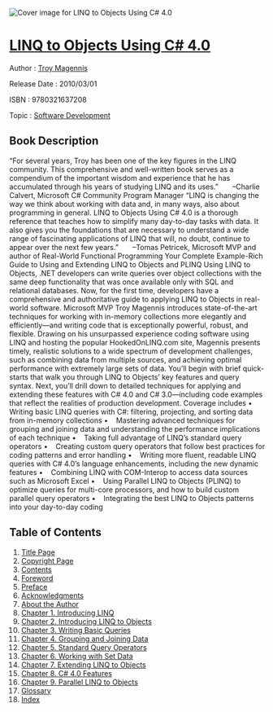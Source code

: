 ![Cover image for LINQ to Objects Using C# 4.0](https://imgdetail.ebookreading.net/cover/cover/software_development/EB9780321637208.jpg)

[LINQ to Objects Using C# 4.0](https://ebookreading.net/view/book/LINQ+to+Objects+Using+C%23+4.0-EB9780321637208_1.html "LINQ to Objects Using C# 4.0")
====================================================================================================================

Author : [Troy Magennis](https://ebookreading.net/search/author/Troy+Magennis)

Release Date : 2010/03/01

ISBN : 9780321637208

Topic : [Software Development](https://ebookreading.net/search/category/software-development)

Book Description
-----------------

“For several years, Troy has been one of the key figures in the LINQ community. This comprehensive and well-written book serves as a compendium of the important wisdom and experience that he has accumulated through his years of studying LINQ and its uses.”
      –Charlie Calvert, Microsoft C# Community Program Manager
“LINQ is changing the way we think about working with data and, in many ways, also about programming in general. LINQ to Objects Using C# 4.0 is a thorough reference that teaches how to simplify many day-to-day tasks with data. It also gives you the foundations that are necessary to understand a wide range of fascinating applications of LINQ that will, no doubt, continue to appear over the next few years.”
      –Tomas Petricek, Microsoft MVP and author of Real-World Functional Programming
Your Complete Example-Rich Guide to Using and Extending LINQ to Objects and PLINQ
Using LINQ to Objects, .NET developers can write queries over object collections with the same deep functionality that was once available only with SQL and relational databases. Now, for the first time, developers have a comprehensive and authoritative guide to applying LINQ to Objects in real-world software. Microsoft MVP Troy Magennis introduces state-of-the-art techniques for working with in-memory collections more elegantly and efficiently—and writing code that is exceptionally powerful, robust, and flexible.
Drawing on his unsurpassed experience coding software using LINQ and hosting the popular HookedOnLINQ.com site, Magennis presents timely, realistic solutions to a wide spectrum of development challenges, such as combining data from multiple sources, and achieving optimal performance with extremely large sets of data. You’ll begin with brief quick-starts that walk you through LINQ to Objects’ key features and query syntax. Next, you’ll drill down to detailed techniques for applying and extending these features with C# 4.0 and C# 3.0—including code examples that reflect the realities of production development.
Coverage includes
•    Writing basic LINQ queries with C#: filtering, projecting, and sorting data from in-memory collections
•    Mastering advanced techniques for grouping and joining data and understanding the performance implications of each technique
•    Taking full advantage of LINQ’s standard query operators
•    Creating custom query operators that follow best practices for coding patterns and error handling
•    Writing more fluent, readable LINQ queries with C# 4.0’s language enhancements, including the new dynamic features
•    Combining LINQ with COM-Interop to access data sources such as Microsoft Excel
•    Using Parallel LINQ to Objects (PLINQ) to optimize queries for multi-core processors, and how to build custom parallel query operators
•    Integrating the best LINQ to Objects patterns into your day-to-day coding
              
Table of Contents
-----------------

1. [Title Page](https://ebookreading.net/view/book/LINQ+to+Objects+Using+C%23+4.0-EB9780321637208_2.html#title)
1. [Copyright Page](https://ebookreading.net/view/book/LINQ+to+Objects+Using+C%23+4.0-EB9780321637208_2.html#copy)
1. [Contents](https://ebookreading.net/view/book/LINQ+to+Objects+Using+C%23+4.0-EB9780321637208_3.html)
1. [Foreword](https://ebookreading.net/view/book/LINQ+to+Objects+Using+C%23+4.0-EB9780321637208_4.html)
1. [Preface](https://ebookreading.net/view/book/LINQ+to+Objects+Using+C%23+4.0-EB9780321637208_5.html)
1. [Acknowledgments](https://ebookreading.net/view/book/LINQ+to+Objects+Using+C%23+4.0-EB9780321637208_6.html)
1. [About the Author](https://ebookreading.net/view/book/LINQ+to+Objects+Using+C%23+4.0-EB9780321637208_7.html)
1. [Chapter 1. Introducing LINQ](https://ebookreading.net/view/book/LINQ+to+Objects+Using+C%23+4.0-EB9780321637208_8.html)
1. [Chapter 2. Introducing LINQ to Objects](https://ebookreading.net/view/book/LINQ+to+Objects+Using+C%23+4.0-EB9780321637208_9.html)
1. [Chapter 3. Writing Basic Queries](https://ebookreading.net/view/book/LINQ+to+Objects+Using+C%23+4.0-EB9780321637208_10.html)
1. [Chapter 4. Grouping and Joining Data](https://ebookreading.net/view/book/LINQ+to+Objects+Using+C%23+4.0-EB9780321637208_11.html)
1. [Chapter 5. Standard Query Operators](https://ebookreading.net/view/book/LINQ+to+Objects+Using+C%23+4.0-EB9780321637208_12.html)
1. [Chapter 6. Working with Set Data](https://ebookreading.net/view/book/LINQ+to+Objects+Using+C%23+4.0-EB9780321637208_13.html)
1. [Chapter 7. Extending LINQ to Objects](https://ebookreading.net/view/book/LINQ+to+Objects+Using+C%23+4.0-EB9780321637208_14.html)
1. [Chapter 8. C# 4.0 Features](https://ebookreading.net/view/book/LINQ+to+Objects+Using+C%23+4.0-EB9780321637208_15.html)
1. [Chapter 9. Parallel LINQ to Objects](https://ebookreading.net/view/book/LINQ+to+Objects+Using+C%23+4.0-EB9780321637208_16.html)
1. [Glossary](https://ebookreading.net/view/book/LINQ+to+Objects+Using+C%23+4.0-EB9780321637208_17.html)
1. [Index](https://ebookreading.net/view/book/LINQ+to+Objects+Using+C%23+4.0-EB9780321637208_18.html)
